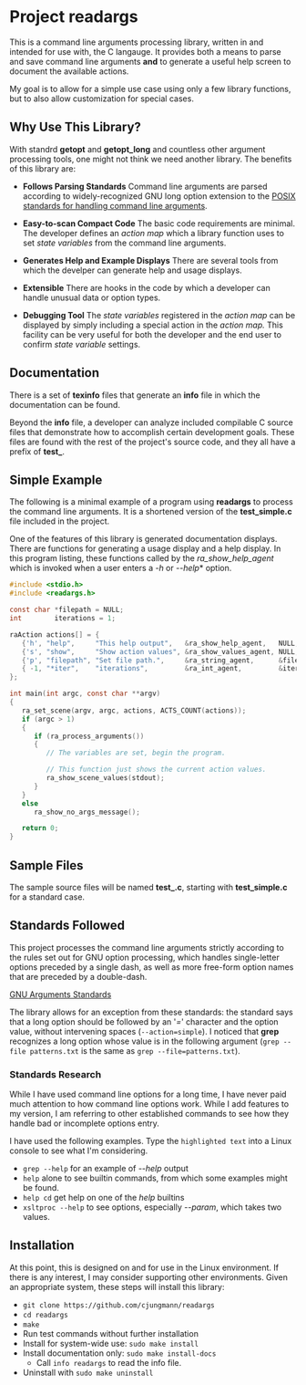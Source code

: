 # Project readargs

This is a command line arguments processing library, written in
and intended for use with, the C langauge.  It provides both
a means to parse and save command line arguments **and** to generate
a useful help screen to document the available actions.

My goal is to allow for a simple use case using only a few library
functions, but to also allow customization for special cases.

## Why Use This Library?

With standrd **getopt** and **getopt_long** and countless other
argument processing tools, one might not think we need another
library.  The benefits of this library are:

- **Follows Parsing Standards**
  Command line arguments are parsed according to widely-recognized
  GNU long option extension to the [POSIX standards for handling
  command line arguments](http://www.gnu.org/software/libc/manual/html_node/Argument-Syntax.html\#Argument-Syntax).

- **Easy-to-scan Compact Code**
  The basic code requirements are minimal.  The developer defines
  an *action map* which a library function uses to set *state variables*
  from the command line arguments.

- **Generates Help and Example Displays**
  There are several tools from which the develper can generate
  help and usage displays.

- **Extensible**
  There are hooks in the code by which a developer can handle
  unusual data or option types.

- **Debugging Tool**
  The *state variables* registered in the *action map* can
  be displayed by simply including a special action in the
  *action map.*  This facility can be very useful for both
  the developer and the end user to confirm *state variable*
  settings.

## Documentation

There is a set of **texinfo** files that generate an **info**
file in which the documentation can be found.

Beyond the **info** file, a developer can analyze included
compilable C source files that demonstrate how to accomplish
certain development goals.  These files are found with the
rest of the project's source code, and they all have a prefix
of **test_**.

## Simple Example

The following is a minimal example of a program using
**readargs** to process the command line arguments. It is
a shortened version of the **test_simple.c** file included
in the project.

One of the features of this library is generated documentation
displays.  There are functions for generating a usage display
and a help display.  In this program listing, these functions
called by the *ra_show_help_agent* which is invoked when a user
enters a *-h* or *--help** option.

~~~c
#include <stdio.h>
#include <readargs.h>

const char *filepath = NULL;
int        iterations = 1;

raAction actions[] = {
   {'h', "help",     "This help output",   &ra_show_help_agent,   NULL,        NULL       },
   {'s', "show",     "Show action values", &ra_show_values_agent, NULL,        NULL       },
   {'p', "filepath", "Set file path.",     &ra_string_agent,      &filepath,   "FILEPATH" },
   { -1, "*iter",    "iterations",         &ra_int_agent,         &iterations, "NUMBER"   }
};

int main(int argc, const char **argv)
{
   ra_set_scene(argv, argc, actions, ACTS_COUNT(actions));
   if (argc > 1)
   {
      if (ra_process_arguments())
      {
         // The variables are set, begin the program.

         // This function just shows the current action values.
         ra_show_scene_values(stdout);
      }
   }
   else
      ra_show_no_args_message();

   return 0;
}
~~~

## Sample Files

The sample source files will be named **test_.c**, starting with
**test_simple.c** for a standard case.

## Standards Followed

This project processes the command line arguments strictly
according to the rules set out for GNU option processing,
which handles single-letter options preceded by a single dash,
as well as more free-form option names that are preceded by
a double-dash.

[GNU Arguments Standards](https://www.gnu.org/software/libc/manual/html_node/Argument-Syntax.html#Argument-Syntax)

The library allows for an exception from these standards:
the standard says that a long option should be followed
by an '*=*' character and the option value, without intervening
spaces (`--action=simple`).  I noticed that **grep** recognizes
a long option whose value is in the following argument
(`grep --file patterns.txt` is the same as `grep --file=patterns.txt`).

### Standards Research

While I have used command line options for a long time, I have
never paid much attention to how command line options work.  While
I add features to my version, I am referring to other established
commands to see how they handle bad or incomplete options entry.

I have used the following examples.  Type the `highlighted text`
into a Linux console to see what I'm considering.

- `grep --help` for an example of *--help* output
- `help` alone to see builtin commands, from which some
  examples might be found.
- `help cd` get help on one of the *help* builtins
- `xsltproc --help` to see options, especially *--param*,
  which takes two values.

## Installation

At this point, this is designed on and for use in the Linux
environment.  If there is any interest, I may consider supporting
other environments.  Given an appropriate system, these steps
will install this library:

- `git clone https://github.com/cjungmann/readargs`
- `cd readargs`
- `make`
- Run test commands without further installation
- Install for system-wide use: `sudo make install`
- Install documentation only: `sudo make install-docs`
  - Call `info readargs` to read the info file.
- Uninstall with `sudo make uninstall`
